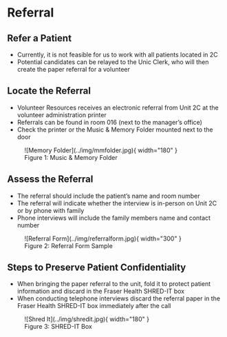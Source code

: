 # Referral
## Refer a Patient
- Currently, it is not feasible for us to work with all patients located in 2C
- Potential candidates can be relayed to the Unic Clerk, who will then create the paper referral for a volunteer

## Locate the Referral
- Volunteer Resources receives an electronic referral from Unit 2C at the volunteer administration printer
- Referrals can be found in room 016 (next to the manager’s office)
- Check the printer or the Music & Memory Folder mounted next to the door

<figure markdown="1">
    ![Memory Folder](../img/mmfolder.jpg){ width="180" }
    <figcaption>Figure 1: Music & Memory Folder</figcaption>
</figure>

## Assess the Referral
- The referral should include the patient’s name and room number
- The referral will indicate whether the interview is in-person on Unit 2C or by phone with family
- Phone interviews will include the family members name and contact number

<figure markdown="1">
    ![Referral Form](../img/referralform.jpg){ width="300" }
    <figcaption>Figure 2: Referral Form Sample</figcaption>
</figure>

## Steps to Preserve Patient Confidentiality
- When bringing the paper referral to the unit, fold it to protect patient information and discard in the Fraser Health SHRED-IT box
- When conducting telephone interviews discard the referral paper in the Fraser Health SHRED-IT box immediately after the call

<figure markdown="1">
    ![Shred It](../img/shredit.jpg){ width="180" }
    <figcaption>Figure 3: SHRED-IT Box</figcaption>
</figure>